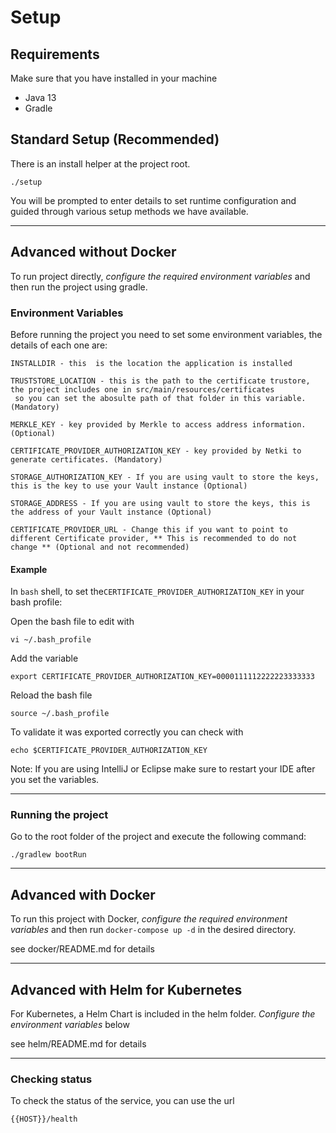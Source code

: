 # Setup

## Requirements

Make sure that you have installed in your machine
- Java 13
- Gradle

## Standard Setup (Recommended)

There is an install helper at the project root.

```#!/bin/bash
./setup
```

You will be prompted to enter details to set runtime configuration and guided through various setup methods we have available.

---

## Advanced without Docker

To run project directly, _configure the required environment variables_ and then run the project using gradle.


### Environment Variables 

Before running the project you need to set some environment variables, the details of each one are:

```#!/bin/bash
INSTALLDIR - this  is the location the application is installed

TRUSTSTORE_LOCATION - this is the path to the certificate trustore, the project includes one in src/main/resources/certificates 
 so you can set the abosulte path of that folder in this variable. (Mandatory)

MERKLE_KEY - key provided by Merkle to access address information. (Optional)

CERTIFICATE_PROVIDER_AUTHORIZATION_KEY - key provided by Netki to generate certificates. (Mandatory)

STORAGE_AUTHORIZATION_KEY - If you are using vault to store the keys, this is the key to use your Vault instance (Optional)

STORAGE_ADDRESS - If you are using vault to store the keys, this is the address of your Vault instance (Optional)

CERTIFICATE_PROVIDER_URL - Change this if you want to point to different Certificate provider, ** This is recommended to do not change ** (Optional and not recommended)
```

#### Example

In `bash` shell, to set the`CERTIFICATE_PROVIDER_AUTHORIZATION_KEY` in your bash profile:

Open the bash file to edit with

```script
vi ~/.bash_profile
```

Add the variable

```script
export CERTIFICATE_PROVIDER_AUTHORIZATION_KEY=0000111112222223333333
```

Reload the bash file

```script
source ~/.bash_profile
```

To validate it was exported correctly you can check with

```script
echo $CERTIFICATE_PROVIDER_AUTHORIZATION_KEY
```

Note:
If you are using IntelliJ or Eclipse make sure to restart your IDE after you set the variables.

---

### Running the project

Go to the root folder of the project and execute the following command:

```script
./gradlew bootRun
```

---

## Advanced with Docker

To run this project with Docker, _configure the required environment variables_ and then run `docker-compose up -d` in the desired directory.

see docker/README.md for details

---

## Advanced with Helm for Kubernetes

For Kubernetes, a Helm Chart is included in the helm folder.
_Configure the environment variables_ below

see helm/README.md for details

---

### Checking status

To check the status of the service, you can use the url

```url
{{HOST}}/health
```
